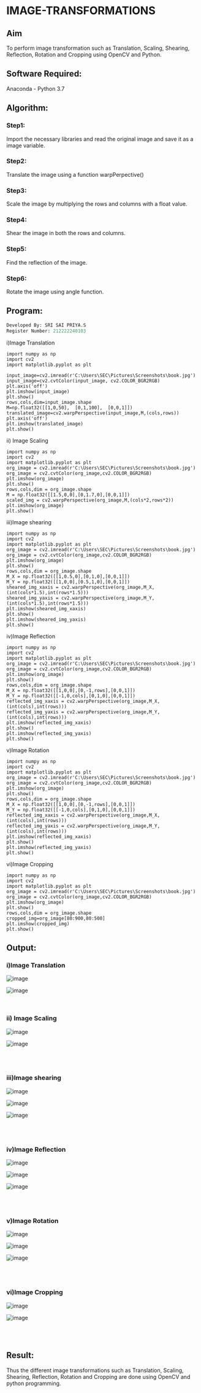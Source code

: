 # IMAGE-TRANSFORMATIONS


## Aim
To perform image transformation such as Translation, Scaling, Shearing, Reflection, Rotation and Cropping using OpenCV and Python.

## Software Required:
Anaconda - Python 3.7

## Algorithm:
### Step1:
Import the necessary libraries and read the original image and save it as a image variable.
<br>

### Step2:
Translate the image using a function warpPerpective()
<br>

### Step3:
Scale the image by multiplying the rows and columns with a float value.
<br>

### Step4:
Shear the image in both the rows and columns.
<br>

### Step5:
Find the reflection of the image.
<br>

### Step6:
Rotate the image using angle function.
<br>

## Program:
```python
Developed By: SRI SAI PRIYA.S
Register Number: 212222240103
```
i)Image Translation
```
import numpy as np
import cv2
import matplotlib.pyplot as plt

input_image=cv2.imread(r'C:\Users\SEC\Pictures\Screenshots\book.jpg')
input_image=cv2.cvtColor(input_image, cv2.COLOR_BGR2RGB)
plt.axis('off')
plt.imshow(input_image)
plt.show()
rows,cols,dim=input_image.shape
M=np.float32([[1,0,50],  [0,1,100],  [0,0,1]])
translated_image=cv2.warpPerspective(input_image,M,(cols,rows))
plt.axis('off')
plt.imshow(translated_image)
plt.show()
```
ii) Image Scaling
```
import numpy as np
import cv2
import matplotlib.pyplot as plt
org_image = cv2.imread(r'C:\Users\SEC\Pictures\Screenshots\book.jpg')
org_image = cv2.cvtColor(org_image,cv2.COLOR_BGR2RGB)
plt.imshow(org_image)
plt.show()
rows,cols,dim = org_image.shape
M = np.float32([[1.5,0,0],[0,1.7,0],[0,0,1]])
scaled_img = cv2.warpPerspective(org_image,M,(cols*2,rows*2))
plt.imshow(org_image)
plt.show()
```
iii)Image shearing
```
import numpy as np
import cv2
import matplotlib.pyplot as plt
org_image = cv2.imread(r'C:\Users\SEC\Pictures\Screenshots\book.jpg')
org_image = cv2.cvtColor(org_image,cv2.COLOR_BGR2RGB)
plt.imshow(org_image)
plt.show()
rows,cols,dim = org_image.shape
M_X = np.float32([[1,0.5,0],[0,1,0],[0,0,1]])
M_Y = np.float32([[1,0,0],[0.5,1,0],[0,0,1]])
sheared_img_xaxis = cv2.warpPerspective(org_image,M_X,(int(cols*1.5),int(rows*1.5)))
sheared_img_yaxis = cv2.warpPerspective(org_image,M_Y,(int(cols*1.5),int(rows*1.5)))
plt.imshow(sheared_img_xaxis)
plt.show()
plt.imshow(sheared_img_yaxis)
plt.show()
```
iv)Image Reflection
```
import numpy as np
import cv2
import matplotlib.pyplot as plt
org_image = cv2.imread(r'C:\Users\SEC\Pictures\Screenshots\book.jpg')
org_image = cv2.cvtColor(org_image,cv2.COLOR_BGR2RGB)
plt.imshow(org_image)
plt.show()
rows,cols,dim = org_image.shape
M_X = np.float32([[1,0,0],[0,-1,rows],[0,0,1]])
M_Y = np.float32([[-1,0,cols],[0,1,0],[0,0,1]])
reflected_img_xaxis = cv2.warpPerspective(org_image,M_X,(int(cols),int(rows)))
reflected_img_yaxis = cv2.warpPerspective(org_image,M_Y,(int(cols),int(rows)))
plt.imshow(reflected_img_xaxis)
plt.show()
plt.imshow(reflected_img_yaxis)
plt.show()
```
v)Image Rotation
```
import numpy as np
import cv2
import matplotlib.pyplot as plt
org_image = cv2.imread(r'C:\Users\SEC\Pictures\Screenshots\book.jpg')
org_image = cv2.cvtColor(org_image,cv2.COLOR_BGR2RGB)
plt.imshow(org_image)
plt.show()
rows,cols,dim = org_image.shape
M_X = np.float32([[1,0,0],[0,-1,rows],[0,0,1]])
M_Y = np.float32([[-1,0,cols],[0,1,0],[0,0,1]])
reflected_img_xaxis = cv2.warpPerspective(org_image,M_X,(int(cols),int(rows)))
reflected_img_yaxis = cv2.warpPerspective(org_image,M_Y,(int(cols),int(rows)))
plt.imshow(reflected_img_xaxis)
plt.show()
plt.imshow(reflected_img_yaxis)
plt.show()
```
vi)Image Cropping
```
import numpy as np
import cv2
import matplotlib.pyplot as plt
org_image = cv2.imread(r'C:\Users\SEC\Pictures\Screenshots\book.jpg')
org_image = cv2.cvtColor(org_image,cv2.COLOR_BGR2RGB)
plt.imshow(org_image)
plt.show()
rows,cols,dim = org_image.shape
cropped_img=org_image[80:900,80:500]
plt.imshow(cropped_img)
plt.show()

```
## Output:
### i)Image Translation

![image](https://github.com/SriSaiPriyaSenthilvel/IMAGE-TRANSFORMATIONS/assets/119475702/2b69d98d-6393-4796-821d-72138b2ef4b8)

![image](https://github.com/SriSaiPriyaSenthilvel/IMAGE-TRANSFORMATIONS/assets/119475702/5d2d6f3d-39c3-4c31-adba-6d65504ecf89)

<br>

### ii) Image Scaling

![image](https://github.com/SriSaiPriyaSenthilvel/IMAGE-TRANSFORMATIONS/assets/119475702/e48502db-7b50-45aa-9ec3-3653a6623c46)

![image](https://github.com/SriSaiPriyaSenthilvel/IMAGE-TRANSFORMATIONS/assets/119475702/73c50eca-59ae-4218-8f71-70a63c26495a)

<br>
<br>


### iii)Image shearing

![image](https://github.com/SriSaiPriyaSenthilvel/IMAGE-TRANSFORMATIONS/assets/119475702/54da38bb-b6e6-4149-92e1-64572eafe5b9)

![image](https://github.com/SriSaiPriyaSenthilvel/IMAGE-TRANSFORMATIONS/assets/119475702/a779967c-69a6-406e-9728-6dd752bc7cb2)

![image](https://github.com/SriSaiPriyaSenthilvel/IMAGE-TRANSFORMATIONS/assets/119475702/3ef40b24-e80b-400e-abae-758c97853375)

<br>
<br>


### iv)Image Reflection

![image](https://github.com/SriSaiPriyaSenthilvel/IMAGE-TRANSFORMATIONS/assets/119475702/b2e1405d-6f81-4f53-ae8d-a9782f7d9db4)

![image](https://github.com/SriSaiPriyaSenthilvel/IMAGE-TRANSFORMATIONS/assets/119475702/b29d1f42-2a3f-44d2-a44b-0f740ebb63dc)

![image](https://github.com/SriSaiPriyaSenthilvel/IMAGE-TRANSFORMATIONS/assets/119475702/6a127e31-282e-4a7d-9478-17d45e67fdde)

<br>
<br>



### v)Image Rotation

![image](https://github.com/SriSaiPriyaSenthilvel/IMAGE-TRANSFORMATIONS/assets/119475702/c0c77fec-d8ec-4b49-917f-62282dbb9732)

![image](https://github.com/SriSaiPriyaSenthilvel/IMAGE-TRANSFORMATIONS/assets/119475702/1ff3113a-d702-4de5-9464-87a584608940)

![image](https://github.com/SriSaiPriyaSenthilvel/IMAGE-TRANSFORMATIONS/assets/119475702/539c906b-180c-44a5-8fe6-292a41abef5f)

<br>
<br>



### vi)Image Cropping

![image](https://github.com/SriSaiPriyaSenthilvel/IMAGE-TRANSFORMATIONS/assets/119475702/35e50943-e0b9-4870-a74f-68852d252d28)

![image](https://github.com/SriSaiPriyaSenthilvel/IMAGE-TRANSFORMATIONS/assets/119475702/8545f58e-d431-4438-8201-8095ccf085ec)

<br>
<br>

## Result: 

Thus the different image transformations such as Translation, Scaling, Shearing, Reflection, Rotation and Cropping are done using OpenCV and python programming.
